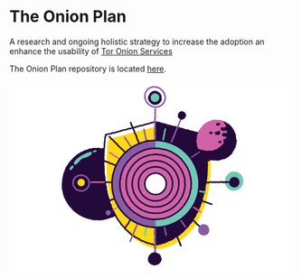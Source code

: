 # The Onion Plan

A research and ongoing holistic strategy to increase the adoption an enhance
the usability of [Tor Onion Services][]

The Onion Plan repository is located [here][].

[Tor Onion Services]: https://community.torproject.org/onion-services/
[here]: https://gitlab.torproject.org/tpo/onion-services/onionplan/

![Onion Services](assets/onion-services.png)

<!--
  Leaving the grid cards commented, since it requires a documentation
  structured with README.md files in all subsections, which may not be the case
  right now.
-->
<!--
<div class="grid cards" markdown>

-   :onion:{ .lg .middle } __Preamble__

    ---

    General discussion on goals and challenges.

    [:octicons-arrow-right-24: Initial research remarks](preamble/README.md)

-   :material-flask-empty-remove:{ .lg .middle } __Proposals__

    ---

    Relevant proposals to improve the Onion Services technology.

    [:octicons-arrow-right-24: Onion Service proposals](proposals/README.md)

-   :material-chart-gantt:{ .lg .middle } __Scenarios__

    ---

    Roadmap scenarios, considering existing proposals.

    [:octicons-arrow-right-24: Roadmap scenarios](scenarios/README.md)

-   :material-paperclip:{ .lg .middle } __Appendixes__

    ---

    Further and deeper discussion on both proposals and scenarios.

    [:octicons-arrow-right-24: Appendixes](appendixes/README.md)

-   :link:{ .lg .middle } __References__

    ---

    Relevant and curated references.

    [:octicons-arrow-right-24: Research references](security/README.md)

-   :material-contacts:{ .lg .middle } __About__

    ---

    Onion Plan metainformation.

    [:octicons-arrow-right-24: About, contact and license](about/README.md)

</div>
-->
